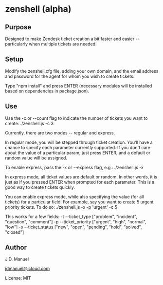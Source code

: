 # zenshell (alpha) #

## Purpose ##

Designed to make Zendesk ticket creation a bit faster and easier -- particularly when multiple tickets are needed.

## Setup ##

Modify the zenshell.cfg file, adding your own domain, and the email address and password for the agent for whom you wish to create tickets.

Type "npm install" and press ENTER (necessary modules will be installed based on dependencies in package.json).

## Use ##

Use the -c or --count flag to indicate the number of tickets you want to create:
./zenshell.js -c 3

Currently, there are two modes -- regular and express.

In regular mode, you will be stepped through ticket creation.  You'll have a chance to specify each parameter currently supported.
If you don't care about the value of a particular param, just press ENTER, and a default or random value will be assigned.

To enable express, pass the -x or --express flag, e.g.:
./zenshell.js -x

In express mode, all ticket values are default or random.  In other words, it is just as if you pressed ENTER when prompted for each parameter.  This is a good way to create tickets quickly.

You can enable express mode, while also specifying the value (for all tickets) for a particular field.  For example, say you want to create 5 urgent priority tickets.  To do so:
./zenshell.js -x -p 'urgent' -c 5

This works for a few fields:
-t --ticket_type ["problem", "incident", "question", "comment"]
-p --ticket_priority ["urgent", "high", "normal", "low"]
-s --ticket_status ["new", "open", "pending", "hold", "solved", "closed"]

## Author ##

J.D. Manuel

jdmanuel@icloud.com

License: MIT

